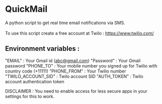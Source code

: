 # QuickMail 
A python script to get real time email notifications via SMS.<br><br>
To use this script create a free account at Twilo : https://www.twilio.com/

## Environment variables :

"EMAIL" : Your Gmail id (abc@gmail.com)
"Password" : Your Gmail password 
"PHONE_TO" : Your mobile number you signed up for Twilio with country code (+11111)
"PHONE_FROM" : Your Twilio number
"TWILO_ACCOUNT_SID" : Twilo account SID
"AUTH_TOKEN"  : Twilo account authentication token 


DISCLAIMER : You need to enable access for less secure apps in your settings for this to work.
